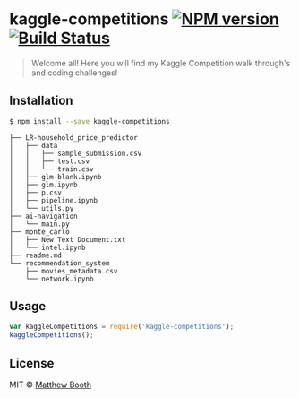 # kaggle-competitions [![NPM version](https://badge.fury.io/js/kaggle-competitions.svg)](https://npmjs.org/package/kaggle-competitions) [![Build Status](https://travis-ci.org/lordbounties/kaggle-competitions.svg?branch=master)](https://travis-ci.org/lordbounties/kaggle-competitions)

> Welcome all! Here you will find my Kaggle Competition walk through's and coding challenges!

## Installation

```sh
$ npm install --save kaggle-competitions
```

```
├── LR-household_price_predictor
│   ├── data
│   │   ├── sample_submission.csv
│   │   ├── test.csv
│   │   └── train.csv
│   ├── glm-blank.ipynb
│   ├── glm.ipynb
│   ├── p.csv
│   ├── pipeline.ipynb
│   └── utils.py
├── ai-navigation
│   └── main.py
├── monte_carlo
│   ├── New Text Document.txt
│   └── intel.ipynb
├── readme.md
└── recommendation_system
    ├── movies_metadata.csv
    └── network.ipynb
```



## Usage

```js
var kaggleCompetitions = require('kaggle-competitions');
kaggleCompetitions();
```

## License

MIT © [Matthew Booth](datascienceverse.net)
